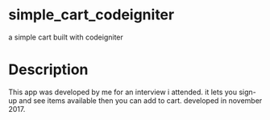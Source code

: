 # simple_cart_codeigniter
a simple cart built with codeigniter
# Description
This app was developed by me for an interview i attended. it lets you sign-up and see items available then you can add to cart.
developed in november 2017.
